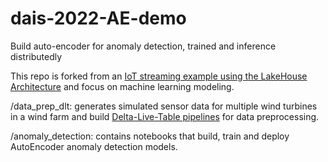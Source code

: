 # dais-2022-AE-demo
Build auto-encoder for anomaly detection, trained and inference distributedly

This repo is forked from an [IoT streaming example using the LakeHouse Architecture](guanjieshen/databricks-iot-demo) and focus on machine learning modeling. 

/data_prep_dlt: generates simulated sensor data for multiple wind turbines in a wind farm and build [Delta-Live-Table pipelines](https://docs.microsoft.com/en-us/azure/databricks/data-engineering/delta-live-tables/) for data preprocessing.

/anomaly_detection: contains notebooks that build, train and deploy AutoEncoder anomaly detection models.
